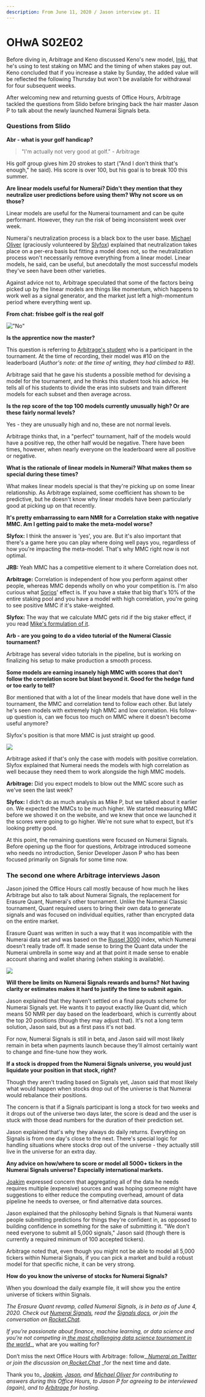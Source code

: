 ```yaml
---
description: From June 11, 2020 / Jason interview pt. II
---
```


# OHwA S02E02

Before diving in, Arbitrage and Keno discussed Keno's new model, [Inki](https://numer.ai/inki), that he's using to test staking on MMC and the timing of when stakes pay out. Keno concluded that if you increase a stake by Sunday, the added value will be reflected the following Thursday but won't be available for withdrawal for four subsequent weeks.

After welcoming new and returning guests of Office Hours, Arbitrage tackled the questions from Slido before bringing back the hair master Jason P to talk about the newly launched Numerai Signals beta.

### Questions from Slido

**Abr - what is your golf handicap?**

> "I'm actually not very good at golf." - Arbitrage

His golf group gives him 20 strokes to start ("And I don't think that's enough," he said). His score is over 100, but his goal is to break 100 this summer.

**Are linear models useful for Numerai? Didn't they mention that they neutralize user predictions before using them? Why not score us on those?**

Linear models are useful for the Numerai tournament and can be quite performant. However, they run the risk of being inconsistent week over week.

Numerai's neutralization process is a black box to the user base. [Michael Oliver](https://numer.ai/mdo) (graciously volunteered by [Slyfox](https://twitter.com/ansonschu)) explained that neutralization takes place on a per-era basis but fitting a model does not, so the neutralization process won't necessarily remove everything from a linear model. Linear models, he said, can be useful, but anecdotally the most successful models they've seen have been other varieties.

Against advice not to, Arbitrage speculated that some of the factors being picked up by the linear models are things like momentum, which happens to work well as a signal generator, and the market just left a high-momentum period where everything went up.

**From chat: frisbee golf is the real golf**

!["No"](<../../../../.gitbook/assets/uncomfortable (1).png>)

**Is the apprentice now the master?**

This question is referring to [Arbitrage's student](https://numer.ai/lawrence\_michael) who is a participant in the tournament. At the time of recording, their model was #10 on the leaderboard (_Author's note: at the time of writing, they had climbed to #8)._

Arbitrage said that he gave his students a possible method for devising a model for the tournament, and he thinks this student took his advice. He tells all of his students to divide the eras into subsets and train different models for each subset and then average across.

**Is the rep score of the top 100 models currently unusually high? Or are these fairly normal levels?**

Yes - they are unusually high and no, these are not normal levels.

Arbitrage thinks that, in a "perfect" tournament, half of the models would have a positive rep, the other half would be negative. There have been times, however, when nearly everyone on the leaderboard were all positive or negative.

**What is the rationale of linear models in Numerai? What makes them so special during these times?**

What makes linear models special is that they're picking up on some linear relationship. As Arbitrage explained, some coefficient has shown to be predictive, but he doesn't know why linear models have been particularly good at picking up on that recently.

**It's pretty embarrassing to earn NMR for a Correlation stake with negative MMC. Am I getting paid to make the meta-model worse?**

**Slyfox:** I think the answer is 'yes', you are. But it's also important that there's a game here you can play where doing well pays you, regardless of how you're impacting the meta-model. That's why MMC right now is not optimal.

**JRB:** Yeah MMC has a competitive element to it where Correlation does not.

**Arbitrage:** Correlation is independent of how you perform against other people, whereas MMC depends wholly on who your competition is. I'm also curious what [Sorios](https://numer.ai/sorios)' effect is. If you have a stake that big that's 10% of the entire staking pool and you have a model with high correlation, you're going to see positive MMC if it's stake-weighted.

**Slyfox:** The way that we calculate MMC gets rid if the big staker effect, if you read [Mike's formulation of it](https://forum.numer.ai/t/mmc2-announcement/93).

**Arb - are you going to do a video tutorial of the Numerai Classic tournament?**

Arbitrage has several video tutorials in the pipeline, but is working on finalizing his setup to make production a smooth process.

**Some models are earning insanely high MMC with scores that don't follow the correlation score but blast beyond it. Good for the hedge fund or too early to tell?**

Bor mentioned that with a lot of the linear models that have done well in the tournament, the MMC and correlation tend to follow each other. But lately he's seen models with extremely high MMC and low correlation. His follow-up question is, can we focus too much on MMC where it doesn't become useful anymore?

Slyfox's position is that more MMC is just straight up good.

![](<../../../../.gitbook/assets/more (1).jpg>)

Arbitrage asked if that's only the case with models with positive correlation. Slyfox explained that Numerai needs the models with high correlation as well because they need them to work alongside the high MMC models.

**Arbitrage:** Did you expect models to blow out the MMC score such as we've seen the last week?

**Slyfox:** I didn't do as much analysis as Mike P, but we talked about it earlier on. We expected the MMCs to be much higher. We started measuring MMC before we showed it on the website, and we knew that once we launched it the scores were going to go higher. We're not sure what to expect, but it's looking pretty good.

At this point, the remaining questions were focused on Numerai Signals. Before opening up the floor for questions, Arbitrage introduced someone who needs no introduction, Senior Developer Jason P who has been focused primarily on Signals for some time now.

### The second one where Arbitrage interviews Jason

Jason joined the Office Hours call mostly because of how much he likes Arbitrage but also to talk about Numerai Signals, the replacement for Erasure Quant, Numerai's other tournament. Unlike the Numerai Classic tournament, Quant required users to bring their own data to generate signals and was focused on individual equities, rather than encrypted data on the entire market.

Erasure Quant was written in such a way that it was incompatible with the Numerai data set and was based on the [Russel 3000](https://www.ftserussell.com/products/indices/russell-us) index, which Numerai doesn't really trade off. It made sense to bring the Quant data under the Numerai umbrella in some way and at that point it made sense to enable account sharing and wallet sharing (when staking is available).

![](<../../../../.gitbook/assets/signals (1).png>)

**Will there be limits on Numerai Signals rewards and burns?** **Not having clarity or estimates makes it hard to justify the time to submit again.**

Jason explained that they haven't settled on a final payouts scheme for Numerai Signals yet. He wants it to payout exactly like Quant did, which means 50 NMR per day based on the leaderboard, which is currently about the top 20 positions (though they may adjust that). It's not a long term solution, Jason said, but as a first pass it's not bad.

For now, Numerai Signals is still in beta, and Jason said will most likely remain in beta when payments launch because they'll almost certainly want to change and fine-tune how they work.

**If a stock is dropped from the Numerai Signals universe, you would just liquidate your position in that stock, right?**

Though they aren't trading based on Signals yet, Jason said that most likely what would happen when stocks drop out of the universe is that Numerai would rebalance their positions.

The concern is that if a Signals participant is long a stock for two weeks and it drops out of the universe two days later, the score is dead and the user is stuck with those dead numbers for the duration of their prediction set.

Jason explained that's why they always do daily returns. Everything on Signals is from one day's close to the next. There's special logic for handling situations where stocks drop out of the universe - they actually still live in the universe for an extra day.

**Any advice on how/where to score or model all 5000+ tickers in the Numerai Signals universe?** **Especially international markets.**

[Joakim](https://numer.ai/joakim\_arvidsson) expressed concern that aggregating all of the data he needs requires multiple (expensive) sources and was hoping someone might have suggestions to either reduce the computing overhead, amount of data pipeline he needs to oversee, or find alternative data sources.

Jason explained that the philosophy behind Signals is that Numerai wants people submitting predictions for things they're confident in, as opposed to building confidence in something for the sake of submitting it. "We don't need everyone to submit all 5,000 signals," Jason said (though there is currently a required minimum of 100 accepted tickers).

Arbitrage noted that, even though you might not be able to model all 5,000 tickers within Numerai Signals, if you can pick a market and build a robust model for that specific niche, it can be very strong.

**How do you know the universe of stocks for Numerai Signals?**

When you download the daily example file, it will show you the entire universe of tickers within Signals.

_The Erasure Quant revamp, called Numerai Signals, is in beta as of June 4, 2020. Check out_ [_Numerai Signals_](https://signals.numer.ai/tournament)_, read the_ [_Signals docs_](https://docs.numer.ai/numerai-signals/signals-overview)_, or join the conversation on_ [_Rocket.Chat_](https://community.numer.ai/channel/signals)_._

_If you’re passionate about finance, machine learning, or data science and you’re not competing in_[ _the most challenging data science tournament in the world_](https://numer.ai/tournament)\_, what are you waiting for?

Don’t miss the next Office Hours with Arbitrage : follow\_[ _Numerai on Twitter_](http://twitter.com/numerai) _or join the discussion on_[ _Rocket.Chat_](https://community.numer.ai/home) \_for the next time and date.

Thank you to\_ [_Joakim_](https://numer.ai/joakim\_arvidsson)_,_ [_Jason_](https://numer.ai/rockorun)_, and_ [_Michael Oliver_](http://numer.ai/mdo) _for contributing to answers during this Office Hours, to Jason P for agreeing to be interviewed (again), and to_ [_Arbitrage_](https://numer.ai/arbitrage) _for hosting._
